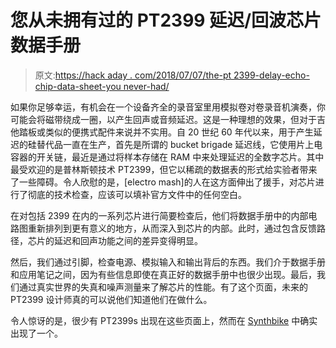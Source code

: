 # 您从未拥有过的 PT2399 延迟/回波芯片数据手册

> 原文:[https://hack aday . com/2018/07/07/the-pt 2399-delay-echo-chip-data-sheet-you never-had/](https://hackaday.com/2018/07/07/the-pt2399-delay-echo-chip-data-sheet-you-never-had/)

如果你足够幸运，有机会在一个设备齐全的录音室里用模拟卷对卷录音机演奏，你可能会将磁带绕成一圈，以产生回声或音频延迟。这是一种理想的效果，但对于吉他踏板或类似的便携式配件来说并不实用。自 20 世纪 60 年代以来，用于产生延迟的硅替代品一直在生产，首先是所谓的 bucket brigade 延迟线，它使用片上电容器的开关链，最近是通过将样本存储在 RAM 中来处理延迟的全数字芯片。其中最受欢迎的是普林斯顿技术 PT2399，但它以稀疏的数据表的形式给实验者带来了一些障碍。令人欣慰的是，[electro mash]的人在这方面伸出了援手，对芯片进行了彻底的技术检查，应该可以填补官方文件中的任何空白。

在对包括 2399 在内的一系列芯片进行简要检查后，他们将数据手册中的内部电路图重新排列到更有意义的地方，从而深入到芯片的内部。此时，通过包含反馈路径，芯片的延迟和回声功能之间的差异变得明显。

然后，我们通过引脚，检查电源、模拟输入和输出背后的东西。我们介于数据手册和应用笔记之间，因为有些信息即使在真正好的数据手册中也很少出现。最后，我们通过真实世界的失真和噪声测量来了解芯片的性能。有了这个页面，未来的 PT2399 设计师真的可以说他们知道他们在做什么。

令人惊讶的是，很少有 PT2399s 出现在这些页面上，然而在 [Synthbike](https://hackaday.com/2018/04/26/synthbike-rolls-to-the-beat/) 中确实出现了一个。
